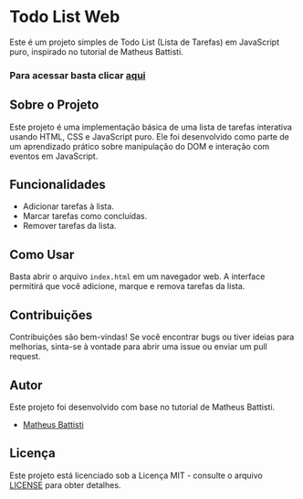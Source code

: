 # Todo List Web

Este é um projeto simples de Todo List (Lista de Tarefas) em JavaScript puro, inspirado no tutorial de Matheus Battisti.

### Para acessar basta clicar [aqui](https://micaelrosario.github.io/To-do-List/)

## Sobre o Projeto

Este projeto é uma implementação básica de uma lista de tarefas interativa usando HTML, CSS e JavaScript puro. Ele foi desenvolvido como parte de um aprendizado prático sobre manipulação do DOM e interação com eventos em JavaScript.

## Funcionalidades

- Adicionar tarefas à lista.
- Marcar tarefas como concluídas.
- Remover tarefas da lista.

## Como Usar

Basta abrir o arquivo `index.html` em um navegador web. A interface permitirá que você adicione, marque e remova tarefas da lista.

## Contribuições

Contribuições são bem-vindas! Se você encontrar bugs ou tiver ideias para melhorias, sinta-se à vontade para abrir uma issue ou enviar um pull request.

## Autor

Este projeto foi desenvolvido com base no tutorial de Matheus Battisti.

- [Matheus Battisti](https://github.com/battisti)

## Licença

Este projeto está licenciado sob a Licença MIT - consulte o arquivo [LICENSE](LICENSE) para obter detalhes.

